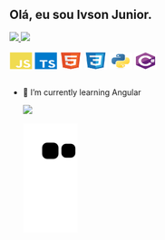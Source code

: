 ## Olá, eu sou Ivson Junior.
<div align="rigth">
  <a href="https://github.com/IvsonJunior">
  <img height="180em" src="https://github-readme-stats.vercel.app/api?username=IvsonJunior&show_icons=true&theme=merko&include_all_commits=true&count_private=true"/>
  <img height="180em" src="https://github-readme-stats.vercel.app/api/top-langs/?username=IvsonJunior&theme=dark&hide_border=false&&layout=compact"/>
  </a>
  </div>
  
  
  <div style="display: inline_block"><br>
  <img align="center" alt="IvsonJunior-Js" height="30" width="40" src="https://raw.githubusercontent.com/devicons/devicon/master/icons/javascript/javascript-plain.svg">
  <img align="center" alt="IvsonJunior-Ts" height="30" width="40" src="https://raw.githubusercontent.com/devicons/devicon/master/icons/typescript/typescript-plain.svg">
  <img align="center" alt="IvsonJunior" height="30" width="40" src="https://raw.githubusercontent.com/devicons/devicon/master/icons/html5/html5-original.svg">
  <img align="center" alt="IvsonJunior-CSS" height="30" width="40" src="https://raw.githubusercontent.com/devicons/devicon/master/icons/css3/css3-original.svg">
  <img align="center" alt="IvsonJunior-Python" height="30" width="40" src="https://raw.githubusercontent.com/devicons/devicon/master/icons/python/python-original.svg">
  <img align="center" alt="IvsonJunior-Csharp" height="30" width="40" src="https://raw.githubusercontent.com/devicons/devicon/master/icons/csharp/csharp-original.svg">
  
</div>
   
  ######
- 🌱 I’m currently learning Angular
  
  <div>
    <a href="https://www.linkedin.com/in/ivson-bezerra/" target="_blank"><img src="https://img.shields.io/badge/-LinkedIn-%230077B5?style=for-the-badge&logo=linkedin&logoColor=white" target="_blank"></a> 
    
    
  </div>  
  
  ![Snake animation](https://github.com/IvsonJunior/IvsonJunior/blob/output/github-contribution-grid-snake.svg)

